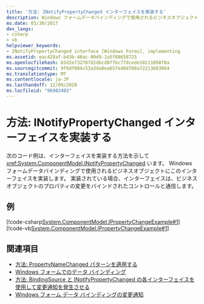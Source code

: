 ```yaml
---
title: '方法: INotifyPropertyChanged インターフェイスを実装する'
description: Windows フォームデータバインディングで使用されるビジネスオブジェクトに INotifyPropertyChanged インターフェイスを実装する方法について説明します。
ms.date: 03/30/2017
dev_langs:
- csharp
- vb
helpviewer_keywords:
- INotifyPropertyChanged interface [Windows Forms], implementing
ms.assetid: eac428af-b43b-46ac-80d9-1a5f88658725
ms.openlocfilehash: 83d2ef32787d2dbcd877bc77dcede10111098f8a
ms.sourcegitcommit: 9f6df084c53a3da0ea657ed0d708a72213683084
ms.translationtype: MT
ms.contentlocale: ja-JP
ms.lasthandoff: 12/09/2020
ms.locfileid: "96982403"
---
```

# <a name="how-to-implement-the-inotifypropertychanged-interface"></a>方法: INotifyPropertyChanged インターフェイスを実装する
次のコード例は、インターフェイスを実装する方法を示して <xref:System.ComponentModel.INotifyPropertyChanged> います。 Windows フォームデータバインディングで使用されるビジネスオブジェクトにこのインターフェイスを実装します。 実装されている場合、インターフェイスは、ビジネスオブジェクトのプロパティの変更をバインドされたコントロールと通信します。  
  
## <a name="example"></a>例  
 [!code-csharp[System.ComponentModel.IPropertyChangeExample#1](~/samples/snippets/csharp/VS_Snippets_Winforms/System.ComponentModel.IPropertyChangeExample/CS/Form1.cs#1)]
 [!code-vb[System.ComponentModel.IPropertyChangeExample#1](~/samples/snippets/visualbasic/VS_Snippets_Winforms/System.ComponentModel.IPropertyChangeExample/VB/Form1.vb#1)]  
  
## <a name="see-also"></a>関連項目

- [方法: PropertyNameChanged パターンを適用する](how-to-apply-the-propertynamechanged-pattern.md)
- [Windows フォームでのデータ バインディング](windows-forms-data-binding.md)
- [方法: BindingSource と INotifyPropertyChanged の各インターフェイスを使用して変更通知を発生させる](./controls/raise-change-notifications--bindingsource.md)
- [Windows フォーム データ バインディングの変更通知](change-notification-in-windows-forms-data-binding.md)

